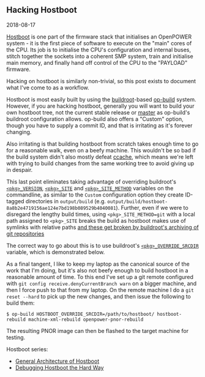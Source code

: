 ## Hacking Hostboot

2018-08-17

[Hostboot](https://github.com/open-power/hostboot) is one part of the firmware
stack that initialises an OpenPOWER system - it is the first piece of software
to execute on the "main" cores of the CPU. Its job is to initialise the
CPU's configuration and internal buses, stitch together the sockets into a
coherent SMP system, train and initialise main memory, and finally hand off
control of the CPU to the "PAYLOAD" firmware.

Hacking on hostboot is similarly non-trivial, so this post exists to document
what I've come to as a workflow.

Hostboot is most easily built by using the
[buildroot](https://buildroot.org/)-based
[op-build](https://github.com/open-power/op-build) system. However, if you
are hacking hostboot, generally you will want to build your own hostboot tree,
not the current stable release or
[master](https://github.com/open-power/hostboot/tree/master) as op-build's
buildroot configuration allows. op-build also offers a "Custom" option, though
you have to supply a commit ID, and that is irritating as it's forever
changing.

Also irritating is that building hostboot from scratch takes enough
time to go for a reasonable walk, even on a beefy machine. This wouldn't be so
bad if the build system didn't also mostly defeat
[ccache](https://ccache.samba.org/), which means we're left with trying to
build changes from the same working tree to avoid giving up in despair.

This last point eliminates taking advantage of overriding buildroot's
[`<pkg>_VERSION`](https://git.busybox.net/buildroot/tree/docs/manual/adding-packages-generic.txt?h=2018.05#n199),
[`<pkg>_SITE`](https://git.busybox.net/buildroot/tree/docs/manual/adding-packages-generic.txt?h=2018.05#n230)
and
[`<pkg>_SITE_METHOD`](https://git.busybox.net/buildroot/tree/docs/manual/adding-packages-generic.txt?h=2018.05#n270)
variables on the commandline, as similar to the `Custom` configuration option
they create ID-tagged directories in `output/build` (e.g.
`output/build/hostboot-8a8b2e4719156ae124e7bd198b089529b4040081`). Further, even
if we were to disregard the lengthy build times, using
`<pkg>_SITE_METHOD=git` with a local path assigned to `<pkg>_SITE`
breaks the build as hostboot makes use of symlinks with relative paths [and
these get broken by buildroot's archiving of git
repositories](https://patchwork.ozlabs.org/patch/957471/)

The correct way to go about this is to use buildroot's
[`<pkg>_OVERRIDE_SRCDIR`](https://buildroot.org/downloads/manual/manual.html#_using_buildroot_during_development)
variable, which is demonstrated below.

As a final tangent, I like to keep my laptop as the canonical source of the
work that I'm doing, but it's also not beefy enough to build hostboot in a
reasonable amount of time. To this end I've set up a git remote configured with
`git config receive.denyCurrentBranch warn` on a bigger machine, and then I
force push to that from my laptop.  On the remote machine I do a `git reset
--hard` to pick up the new changes, and then issue the following to build them:

```
$ op-build HOSTBOOT_OVERRIDE_SRCDIR=/path/to/hostboot/ hostboot-rebuild machine-xml-rebuild openpower-pnor-rebuild
```

The resulting PNOR image can then be flashed to the target machine for testing.

Hostboot series:

* [General Architecture of Hostboot](/notes/2018/08/19/hostboot-architecture.html)
* [Debugging Hostboot the Hard Way](/notes/2018/09/03/debugging-hostboot.html)
